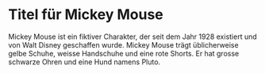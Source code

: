 # Titel für Mickey Mouse
Mickey Mouse ist ein fiktiver Charakter, der seit dem Jahr 1928 existiert und von Walt Disney geschaffen wurde. Mickey Mouse trägt üblicherweise gelbe Schuhe, weisse Handschuhe und eine rote Shorts. Er hat grosse schwarze Ohren und eine Hund namens Pluto.